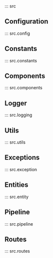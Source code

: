 ::: src

## Configuration

::: src.config

## Constants

::: src.constants

## Components

::: src.components

## Logger

::: src.logging

## Utils

::: src.utils

## Exceptions

::: src.exception

## Entities

::: src.entity

## Pipeline

::: src.pipeline

## Routes

::: src.routes
